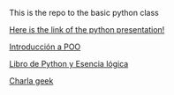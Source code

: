 This is the repo to the basic python class

[Here is the link of the python presentation!](https://docs.google.com/presentation/d/1-hdWxgj75V5y8iY5ztkmo21rHgT4tzJqcBdFJa1gmdw/edit?usp=sharing)

[Introducción a POO](https://docs.google.com/presentation/d/1rmnRj2FuXZt61ijU_Iakv-WAcNKdjHToxbaZa5FOFkU/edit?usp=sharing)

[Libro de Python y Esencia lógica](https://drive.google.com/open?id=1RSa6MYyRb2oWyTEr3pnSlxaKlklF4y6t)

[Charla geek](https://www.youtube.com/watch?v=WkAwZmCm2Fs)